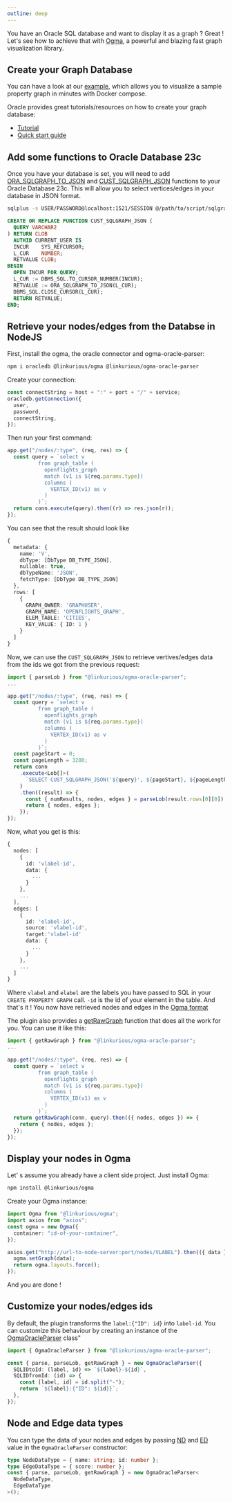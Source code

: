 ```yaml
---
outline: deep
---
```


You have an Oracle SQL database and want to display it as a graph ? Great ! Let's see how to achieve that with [Ogma](https://doc.linkurious.com/ogma/latest/), a powerful and blazing fast graph visualization library.

## Create your Graph Database

You can have a look at our [example](./example), which allows you to visualize a sample property graph in minutes with Docker compose.

Oracle provides great tutorials/resources on how to create your graph database:

- [Tutorial](https://oracle-base.com/articles/23c/sql-property-graphs-and-sql-pgq-23c)
- [Quick start guide](https://docs.oracle.com/en/database/oracle/property-graph/23.4/spgdg/sql-property-graph.html#GUID-70485837-3FFC-4B1E-AD3E-B9B61AC525A1)

## Add some functions to Oracle Database 23c

Once you have your database is set, you will need to add [ORA_SQLGRAPH_TO_JSON](https://raw.githubusercontent.com/oracle/apex/23.2/plugins/region/graph-visualization/optional-23c-only/gvt_sqlgraph_to_json.sql) and [CUST_SQLGRAPH_JSON](https://docs.oracle.com/en//database/oracle/property-graph/23.3/spgdg/visualizing-sql-graph-queries-using-apex-graph-visualization-plug.html#GUID-A48C808E-52BD-4E6D-8AB9-4AF88811990D) functions to your Oracle Database 23c. This will allow you to select vertices/edges in your database in JSON format.

```sh
sqlplus -s USER/PASSWORD@localhost:1521/SESSION @/path/to/script/sqlgraph-to-json.sql
```

```sql
CREATE OR REPLACE FUNCTION CUST_SQLGRAPH_JSON (
  QUERY VARCHAR2
) RETURN CLOB
  AUTHID CURRENT_USER IS
  INCUR    SYS_REFCURSOR;
  L_CUR    NUMBER;
  RETVALUE CLOB;
BEGIN
  OPEN INCUR FOR QUERY;
  L_CUR := DBMS_SQL.TO_CURSOR_NUMBER(INCUR);
  RETVALUE := ORA_SQLGRAPH_TO_JSON(L_CUR);
  DBMS_SQL.CLOSE_CURSOR(L_CUR);
  RETURN RETVALUE;
END;
```

## Retrieve your nodes/edges from the Databse in NodeJS

First, install the ogma, the oracle connector and ogma-oracle-parser:

```sh
npm i oracledb @linkurious/ogma @linkurious/ogma-oracle-parser
```

Create your connection:

```ts
const connectString = host + ":" + port + "/" + service;
oracledb.getConnection({
  user,
  password,
  connectString,
});
```

Then run your first command:

```ts
app.get("/nodes/:type", (req, res) => {
  const query = `select v
          from graph_table (
            openflights_graph
            match (v1 is ${req.params.type})
            columns (
              VERTEX_ID(v1) as v
            )
          )`;
  return conn.execute(query).then((r) => res.json(r));
});
```

You can see that the result should look like

```ts
{
  metadata: {
    name: 'V',
    dbType: [DbType DB_TYPE_JSON],
    nullable: true,
    dbTypeName: 'JSON',
    fetchType: [DbType DB_TYPE_JSON]
  },
  rows: [
    {
      GRAPH_OWNER: 'GRAPHUSER',
      GRAPH_NAME: 'OPENFLIGHTS_GRAPH',
      ELEM_TABLE: 'CITIES',
      KEY_VALUE: { ID: 1 }
    }
  ]
}
```

Now, we can use the `CUST_SQLGRAPH_JSON` to retrieve vertives/edges data from the ids we got from the previous request:

```ts
import { parseLob } from "@linkurious/ogma-oracle-parser";
...

app.get("/nodes/:type", (req, res) => {
  const query = `select v
          from graph_table (
            openflights_graph
            match (v1 is ${req.params.type})
            columns (
              VERTEX_ID(v1) as v
            )
          )`;
  const pageStart = 0;
  const pageLength = 3200;
  return conn
    .execute<Lob[]>(
      `SELECT CUST_SQLGRAPH_JSON('${query}', ${pageStart}, ${pageLength}) AS COLUMN_ALIAS FROM DUAL`
    )
    .then((result) => {
      const { numResults, nodes, edges } = parseLob(result.rows[0][0]);
      return { nodes, edges };
    });
});
```

Now, what you get is this:

```ts
{
  nodes: [
    {
      id: 'vlabel-id',
      data: {
        ...
      }
    },
    ...
  ],
  edges: [
    {
      id: 'elabel-id',
      source: 'vlabel-id',
      target:'vlabel-id'
      data: {
        ...
      }
    },
    ...
  ]
}
```

Where `vlabel` and `elabel` are the labels you have passed to SQL in your `CREATE PROPERTY GRAPH` call. `-id` is the id of your element in the table.
And that's it ! You now have retrieved nodes and edges in the [Ogma format](https://doc.linkurious.com/ogma/latest/api.html#RawGraph)

The plugin also provides a [getRawGraph](/api/classes/OgmaOracleParser.html#getrawgraph) function that does all the work for you. You can use it like this:

```ts
import { getRawGraph } from "@linkurious/ogma-oracle-parser";
...

app.get("/nodes/:type", (req, res) => {
  const query = `select v
          from graph_table (
            openflights_graph
            match (v1 is ${req.params.type})
            columns (
              VERTEX_ID(v1) as v
            )
          )`;
  return getRawGraph(conn, query).then(({ nodes, edges }) => {
    return { nodes, edges };
  });
});
```

## Display your nodes in Ogma

Let' s assume you already have a client side project. Just install Ogma:

```sh
npm install @linkurious/ogma
```

Create your Ogma instance:

```ts
import Ogma from "@linkurious/ogma";
import axios from "axios";
const ogma = new Ogma({
  container: "id-of-your-container",
});

axios.get("http://url-to-node-server:port/nodes/VLABEL").then(({ data }) => {
  ogma.setGraph(data);
  return ogma.layouts.force();
});
```

And you are done !

## Customize your nodes/edges ids

By default, the plugin transforms the `label:{"ID": id}` into `label-id`.
You can customize this behaviour by creating an instance of the [OgmaOracleParser](/api/classes/OgmaOracleParser.html#constructors) class"

```ts
import { OgmaOracleParser } from "@linkurious/ogma-oracle-parser";

const { parse, parseLob, getRawGraph } = new OgmaOracleParser({
  SQLIDtoId: (label, id) => `${label}-${id}`,
  SQLIDfromId: (id) => {
    const [label, id] = id.split("-");
    return `${label}:{"ID": ${id}}`;
  },
});
```

## Node and Edge data types

You can type the data of your nodes and edges by passing [ND](/api/classes/OgmaOracleParser.html#type-parameters) and [ED](/api/classes/OgmaOracleParser.html#type-parameters) value in the `OgmaOracleParser` constructor:

```ts
type NodeDataType = { name: string; id: number };
type EdgeDataType = { score: number };
const { parse, parseLob, getRawGraph } = new OgmaOracleParser<
  NodeDataType,
  EdgeDataType
>();
```
